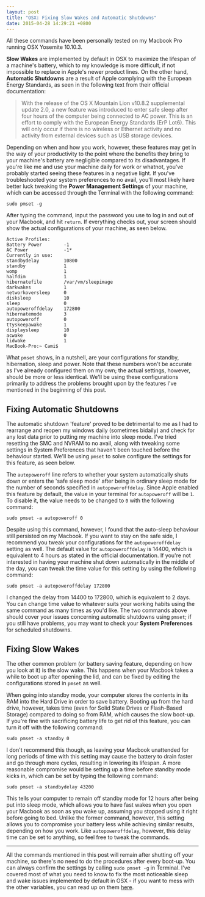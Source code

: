 ```yaml
---
layout: post
title: "OSX: Fixing Slow Wakes and Automatic Shutdowns"
date: 2015-04-28 14:29:21 +0800
---
```

All these commands have been personally tested on my Macbook Pro running OSX Yosemite 10.10.3.

**Slow Wakes** are implemented by default in OSX to maximize the lifespan of a machine's battery, which to my knowledge is more difficult, if not impossible to replace in Apple's newer product lines. On the other hand, **Automatic Shutdowns** are a result of Apple complying with the European Energy Standards, as seen in the following text from their official documentation:

> With the release of the OS X Mountain Lion v10.8.2 supplemental update 2.0, a new feature was introduced to enter safe sleep after four hours of the computer being connected to AC power. This is an effort to comply with the European Energy Standards (ErP Lot6). This will only occur if there is no wireless or Ethernet activity and no activity from external devices such as USB storage devices. 

Depending on when and how you work, however, these features may get in the way of your productivity to the point where the benefits they bring to your machine's battery are negligible compared to its disadvantages.
If you're like me and use your machine daily for work or whatnot, you've probably started seeing these features in a negative light. If you've troubleshooted your system preferences to no avail, you'll most likely have better luck tweaking the **Power Management Settings** of your machine, which can be accessed through the Terminal with the following command: 

```
sudo pmset -g
```

After typing the command, input the password you use to log in and out of your Macbook, and hit `return`. If everything checks out, your screen should show the actual configurations of your machine, as seen below.

``` 
Active Profiles:
Battery Power        -1
AC Power		     -1*
Currently in use:
standbydelay         10800
standby              1
womp                 1
halfdim              1
hibernatefile        /var/vm/sleepimage
darkwakes            1
networkoversleep     0
disksleep            10
sleep                0 
autopoweroffdelay    172800
hibernatemode        3
autopoweroff         0
ttyskeepawake        1
displaysleep         10
acwake               0
lidwake              1
MacBook-Pro:~ Cami$ 
```

What `pmset` shows, in a nutshell, are your configurations for standby, hibernation, sleep and power. Note that these numbers won't be accurate as I've already configured them on my own; the actual settings, however, should be more or less identical. We'll be using these configurations primarily to address the problems brought upon by the features I've mentioned in the beginning of this post.

## Fixing Automatic Shutdowns
The automatic shutdown 'feature' proved to be detrimental to me as I had to rearrange and reopen my windows daily (sometimes bidaily) and check for any lost data prior to putting my machine into sleep mode. I've tried resetting the SMC and NVRAM to no avail, along with tweaking some settings in System Preferences that haven't been touched before the behaviour started. We'll be using `pmset` to solve configure the settings for this feature, as seen below.

The `autopoweroff` line refers to whether your system automatically shuts down or enters the 'safe sleep mode' after being in ordinary sleep mode for the number of seconds specified in `autopoweroffdelay`. Since Apple enabled this feature by default, the value in your terminal for `autopoweroff` will be `1`. To disable it, the value needs to be changed to `0` with the following command:

```
sudo pmset -a autopoweroff 0
```

Despite using this command, however, I found that the auto-sleep behaviour still persisted on my Macbook. If you want to stay on the safe side, I recommend you tweak your configurations for the `autopoweroffdelay` setting as well.
The default value for `autopoweroffdelay` is 14400, which is equivalent to 4 hours as stated in the official documentation. If you're not interested in having your machine shut down automatically in the middle of the day, you can tweak the time value for this setting by using the following command:

```
sudo pmset -a autopoweroffdelay 172800
```

I changed the delay from 14400 to 172800, which is equivalent to 2 days. You can change time value to whatever suits your working habits using the same command as many times as you'd like. The two commands above should cover your issues concerning automatic shutdowns using `pmset`; if you still have problems, you may want to check your **System Preferences** for scheduled shutdowns.

## Fixing Slow Wakes
The other common problem (or battery saving feature, depending on how you look at it) is the slow wake. This happens when your Macbook takes a while to boot up after opening the lid, and can be fixed by editing the configurations stored in `pmset` as well.

When going into standby mode, your computer stores the contents in its RAM into the Hard Drive in order to save battery. Booting up from the hard drive, however, takes time (even for Solid State Drives or Flash-Based Storage) compared to doing so from RAM, which causes the slow boot-up. If you're fine with sacrificing battery life to get rid of this feature, you can turn it off with the following command:

```
sudo pmset -a standby 0
```

I don't recommend this though, as leaving your Macbook unattended for long periods of time with this setting may cause the battery to drain faster and go through more cycles, resulting in lowering its lifespan. A more reasonable compromise would be setting up a time before standby mode kicks in, which can be set by typing the following command:

```
sudo pmset -a standbydelay 43200
```

This tells your computer to remain off standby mode for 12 hours after being put into sleep mode, which allows you to have fast wakes when you open your Macbook as soon as you wake up, assuming you stopped using it right before going to bed. Unlike the former command, however, this setting allows you to compromise your battery less while achieving similar results, depending on how you work. Like `autopoweroffdelay`, however, this delay time can be set to anything, so feel free to tweak the commands.

---

All the commands mentioned in this post will remain after shutting off your machine, so there's no need to do the procedures after every boot-up. You can always confirm the settings by calling `sudo pmset -g` in Terminal. I've covered most of what you need to know to fix the most noticeable sleep and wake issues implemented by default in OSX - if you want to mess with the other variables, you can read up on them [here](http://en.wikipedia.org/wiki/Pmset).